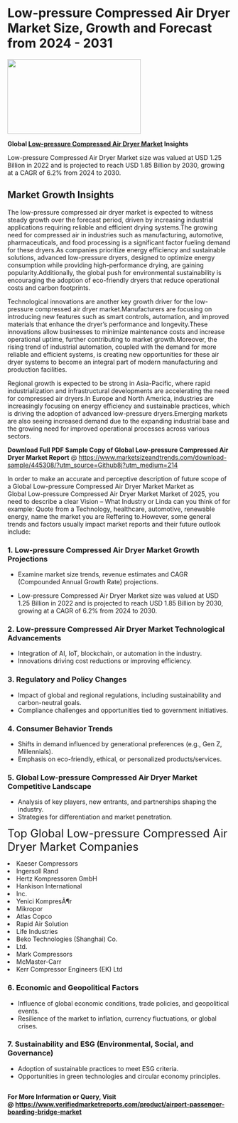<H1>Low-pressure Compressed Air Dryer Market Size, Growth and Forecast from 2024 - 2031</H1><img class="aligncenter size-medium wp-image-584254" src="https://thirdeyenews.in/wp-content/uploads/2024/09/Global-Market-Research-300x168.jpeg" alt="" width="300" height="168" /><p><strong>Global&nbsp;<a href="https://www.marketsizeandtrends.com/download-sample/445308/?utm_source=Github8j?utm_medium=214">Low-pressure Compressed Air Dryer Market</a> Insights</strong></p><p>Low-pressure Compressed Air Dryer Market size was valued at USD 1.25 Billion in 2022 and is projected to reach USD 1.85 Billion by 2030, growing at a CAGR of 6.2% from 2024 to 2030.</p><p><h2>Market Growth Insights</h2> <p>The low-pressure compressed air dryer market is expected to witness steady growth over the forecast period, driven by increasing industrial applications requiring reliable and efficient drying systems.The growing need for compressed air in industries such as manufacturing, automotive, pharmaceuticals, and food processing is a significant factor fueling demand for these dryers.As companies prioritize energy efficiency and sustainable solutions, advanced low-pressure dryers, designed to optimize energy consumption while providing high-performance drying, are gaining popularity.Additionally, the global push for environmental sustainability is encouraging the adoption of eco-friendly dryers that reduce operational costs and carbon footprints.</p> <p>Technological innovations are another key growth driver for the low-pressure compressed air dryer market.Manufacturers are focusing on introducing new features such as smart controls, automation, and improved materials that enhance the dryer’s performance and longevity.These innovations allow businesses to minimize maintenance costs and increase operational uptime, further contributing to market growth.Moreover, the rising trend of industrial automation, coupled with the demand for more reliable and efficient systems, is creating new opportunities for these air dryer systems to become an integral part of modern manufacturing and production facilities.</p> <p>Regional growth is expected to be strong in Asia-Pacific, where rapid industrialization and infrastructural developments are accelerating the need for compressed air dryers.In Europe and North America, industries are increasingly focusing on energy efficiency and sustainable practices, which is driving the adoption of advanced low-pressure dryers.Emerging markets are also seeing increased demand due to the expanding industrial base and the growing need for improved operational processes across various sectors.</p> <p><span class=""><strong>Download Full PDF Sample Copy of Global Low-pressure Compressed Air Dryer Market Report</strong> @ <a href="https://www.marketsizeandtrends.com/download-sample/445308/?utm_source=Github8j?utm_medium=214" target="_blank">https://www.marketsizeandtrends.com/download-sample/445308/?utm_source=Github8j?utm_medium=214</a></span></p><p>In order to make an accurate and perceptive description of future scope of a Global&nbsp;Low-pressure Compressed Air Dryer Market Market as Global&nbsp;Low-pressure Compressed Air Dryer Market Market of 2025, you need to describe a clear Vision &ndash; What Industry or Linda can you think of for example: Quote from a Technology, healthcare, automotive, renewable energy, name the market you are Reffering to.However, some general trends and factors usually impact market reports and their future outlook include:</p><h3>1.&nbsp;<strong>Low-pressure Compressed Air Dryer Market Growth Projections</strong></h3><ul><li>Examine market size trends, revenue estimates and CAGR (Compounded Annual Growth Rate) projections.</li><li><p>Low-pressure Compressed Air Dryer Market size was valued at USD 1.25 Billion in 2022 and is projected to reach USD 1.85 Billion by 2030, growing at a CAGR of 6.2% from 2024 to 2030.</p></li></ul><h3>2.&nbsp;<strong>Low-pressure Compressed Air Dryer Market Technological Advancements</strong></h3><ul><li>Integration of AI, IoT, blockchain, or automation in the industry.</li><li>Innovations driving cost reductions or improving efficiency.</li></ul><h3>3.&nbsp;<strong>Regulatory and Policy Changes</strong></h3><ul><li>Impact of global and regional regulations, including sustainability and carbon-neutral goals.</li><li>Compliance challenges and opportunities tied to government initiatives.</li></ul><h3>4.&nbsp;<strong>Consumer Behavior Trends</strong></h3><ul><li>Shifts in demand influenced by generational preferences (e.g., Gen Z, Millennials).</li><li>Emphasis on eco-friendly, ethical, or personalized products/services.</li></ul><h3>5.&nbsp;<strong>Global Low-pressure Compressed Air Dryer Market Competitive Landscape</strong></h3><ul><li>Analysis of key players, new entrants, and partnerships shaping the industry.</li><li>Strategies for differentiation and market penetration.</li></ul><p data-pm-slice="1 1 []"><span style="color: inherit; font-family: inherit; font-size: 25px;">Top Global Low-pressure Compressed Air Dryer Market Companies</span></p><div class="" data-test-id=""><p><li>Kaeser Compressors</li><li> Ingersoll Rand</li><li> Hertz Kompressoren GmbH</li><li> Hankison International</li><li> Inc.</li><li> Yenici KompresÃ¶r</li><li> Mikropor</li><li> Atlas Copco</li><li> Rapid Air Solution</li><li> Life Industries</li><li> Beko Technologies (Shanghai) Co.</li><li>Ltd.</li><li> Mark Compressors</li><li> McMaster-Carr</li><li> Kerr Compressor Engineers (EK) Ltd</li></p></div><h3>6.&nbsp;<strong>Economic and Geopolitical Factors</strong></h3><ul><li>Influence of global economic conditions, trade policies, and geopolitical events.</li><li>Resilience of the market to inflation, currency fluctuations, or global crises.</li></ul><h3>7.&nbsp;<strong>Sustainability and ESG (Environmental, Social, and Governance)</strong></h3><ul><li>Adoption of sustainable practices to meet ESG criteria.</li><li>Opportunities in green technologies and circular economy principles.</li></ul><h2><strong style="font-size: 14px;">For More Information or Query, Visit @&nbsp;</strong><a style="background-color: #ffffff; font-size: 14px;" href="https://www.marketsizeandtrends.com/report/low-pressure-compressed-air-dryer-market/" target="_blank">https://www.verifiedmarketreports.com/product/airport-passenger-boarding-bridge-market</a></h2>